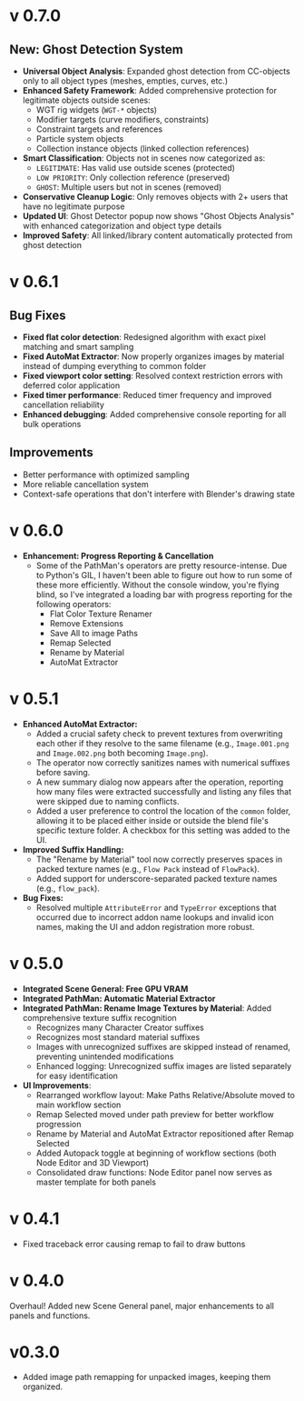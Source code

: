 # v 0.7.0

## New: Ghost Detection System
- **Universal Object Analysis**: Expanded ghost detection from CC-objects only to all object types (meshes, empties, curves, etc.)
- **Enhanced Safety Framework**: Added comprehensive protection for legitimate objects outside scenes:
  - WGT rig widgets (`WGT-*` objects)
  - Modifier targets (curve modifiers, constraints)
  - Constraint targets and references
  - Particle system objects
  - Collection instance objects (linked collection references)
- **Smart Classification**: Objects not in scenes now categorized as:
  - `LEGITIMATE`: Has valid use outside scenes (protected)
  - `LOW PRIORITY`: Only collection reference (preserved)
  - `GHOST`: Multiple users but not in scenes (removed)
- **Conservative Cleanup Logic**: Only removes objects with 2+ users that have no legitimate purpose
- **Updated UI**: Ghost Detector popup now shows "Ghost Objects Analysis" with enhanced categorization and object type details
- **Improved Safety**: All linked/library content automatically protected from ghost detection

# v 0.6.1

## Bug Fixes
- **Fixed flat color detection**: Redesigned algorithm with exact pixel matching and smart sampling
- **Fixed AutoMat Extractor**: Now properly organizes images by material instead of dumping everything to common folder
- **Fixed viewport color setting**: Resolved context restriction errors with deferred color application
- **Fixed timer performance**: Reduced timer frequency and improved cancellation reliability
- **Enhanced debugging**: Added comprehensive console reporting for all bulk operations

## Improvements
- Better performance with optimized sampling
- More reliable cancellation system
- Context-safe operations that don't interfere with Blender's drawing state

# v 0.6.0

- **Enhancement: Progress Reporting & Cancellation**
  - Some of the PathMan's operators are pretty resource-intense. Due to Python's GIL, I haven't been able to figure out how to run some of these more efficiently. Without the console window, you're flying blind, so I've integrated a loading bar with progress reporting for the following operators:
    - Flat Color Texture Renamer
    - Remove Extensions
    - Save All to image Paths
    - Remap Selected
    - Rename by Material
    - AutoMat Extractor

# v 0.5.1

- **Enhanced AutoMat Extractor:**
  - Added a crucial safety check to prevent textures from overwriting each other if they resolve to the same filename (e.g., `Image.001.png` and `Image.002.png` both becoming `Image.png`).
  - The operator now correctly sanitizes names with numerical suffixes before saving.
  - A new summary dialog now appears after the operation, reporting how many files were extracted successfully and listing any files that were skipped due to naming conflicts.
  - Added a user preference to control the location of the `common` folder, allowing it to be placed either inside or outside the blend file's specific texture folder. A checkbox for this setting was added to the UI.
- **Improved Suffix Handling:**
  - The "Rename by Material" tool now correctly preserves spaces in packed texture names (e.g., `Flow Pack` instead of `FlowPack`).
  - Added support for underscore-separated packed texture names (e.g., `flow_pack`).
- **Bug Fixes:**
  - Resolved multiple `AttributeError` and `TypeError` exceptions that occurred due to incorrect addon name lookups and invalid icon names, making the UI and addon registration more robust.

# v 0.5.0

- **Integrated Scene General: Free GPU VRAM**
- **Integrated PathMan: Automatic Material Extractor**
- **Integrated PathMan: Rename Image Textures by Material**: Added comprehensive texture suffix recognition
  - Recognizes many Character Creator suffixes
  - Recognizes most standard material suffixes
  - Images with unrecognized suffixes are skipped instead of renamed, preventing unintended modifications
  - Enhanced logging: Unrecognized suffix images are listed separately for easy identification
- **UI Improvements**:
  - Rearranged workflow layout: Make Paths Relative/Absolute moved to main workflow section
  - Remap Selected moved under path preview for better workflow progression
  - Rename by Material and AutoMat Extractor repositioned after Remap Selected
  - Added Autopack toggle at beginning of workflow sections (both Node Editor and 3D Viewport)
  - Consolidated draw functions: Node Editor panel now serves as master template for both panels

# v 0.4.1

- Fixed traceback error causing remap to fail to draw buttons

# v 0.4.0

Overhaul! Added new Scene General panel, major enhancements to all panels and functions.

# v0.3.0

- Added image path remapping for unpacked images, keeping them organized.